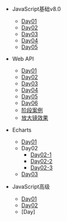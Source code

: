 - JavaScript基础v8.0
  - [Day01](./Work/JavaScript%E5%9F%BA%E7%A1%80v8.0/JavaScript%20%E5%9F%BA%E7%A1%80%E7%AC%AC%E4%B8%80%E5%A4%A9%20%E5%9F%BA%E7%A1%80%E8%AF%AD%E6%B3%95.md)
  - [Day02](./Work/JavaScript%E5%9F%BA%E7%A1%80v8.0/JavaScript%20%E5%9F%BA%E7%A1%80%E7%AC%AC%E4%BA%8C%E5%A4%A9%20%E6%B5%81%E7%A8%8B%E6%8E%A7%E5%88%B6.md)
  - [Day03](./Work/JavaScript%E5%9F%BA%E7%A1%80v8.0/JavaScript%20%E5%9F%BA%E7%A1%80%E7%AC%AC%E4%B8%89%E5%A4%A9%20%E6%95%B0%E7%BB%84.md)
  - [Day04](./Work/JavaScript%E5%9F%BA%E7%A1%80v8.0/JavaScript%20%E5%9F%BA%E7%A1%80%E7%AC%AC%E5%9B%9B%E5%A4%A9%20%E5%87%BD%E6%95%B0.md)
  - [Day05](./Work/JavaScript%E5%9F%BA%E7%A1%80v8.0/JavaScript%20%E5%9F%BA%E7%A1%80%E7%AC%AC%E4%BA%94%E5%A4%A9%20%E5%AF%B9%E8%B1%A1.md)
  
- Web API
  - [Day01](./Work/Web-API/Web%20APIs%20%E7%AC%AC%E4%B8%80%E5%A4%A9%20Dom%E8%8E%B7%E5%8F%96%26%E5%B1%9E%E6%80%A7%E6%93%8D%E4%BD%9C.md)
  - [Day02](./Work/Web-API/Web%20APIs%20%E7%AC%AC%E4%BA%8C%E5%A4%A9%20Dom%E4%BA%8B%E4%BB%B6%E5%9F%BA%E7%A1%80.md)
  - [Day03](./Work/Web-API/Web%20APIs%20%E7%AC%AC%E4%B8%89%E5%A4%A9%20Dom%E4%BA%8B%E4%BB%B6%E8%BF%9B%E9%98%B6.md)
  - [Day04](./Work/Web-API/Web%20APIs%20%E7%AC%AC%E5%9B%9B%E5%A4%A9%20Dom%E8%8A%82%E7%82%B9%26%E7%A7%BB%E5%8A%A8%E7%AB%AF%E6%BB%91%E5%8A%A8.md)
  - [Day05](./Work/Web-API/Web%20APIs%20%E7%AC%AC%E4%BA%94%E5%A4%A9%20Bom%E6%93%8D%E4%BD%9C.md)
  - [Day06](./Work/Web-API/Web%20APIs%20%E7%AC%AC%E5%85%AD%E5%A4%A9%20%E6%AD%A3%E5%88%99%26%E9%98%B6%E6%AE%B5%E6%A1%88%E4%BE%8B.md)
  - [阶段案例](./Work/Web-API/阶段案例（小兔鲜）.md)
  - [放大镜效果](./Work/Web-API/放大镜效果.md)

- Echarts
  - [Day01](./Work/Echarts/01%20%E7%AC%94%E8%AE%B0/01-echarts.md)
  - Day02
    - [Day02-1](./Work/Echarts/02%20笔记/01%20Github访问.md)
    - [Day02-2](./Work/Echarts/02%20%E7%AC%94%E8%AE%B0/02%20%E7%BD%91%E7%BB%9C%E5%90%8D%E8%AF%8D%20DNS%E8%A7%A3%E6%9E%90%E7%AD%89.md)
    - [Day02-3](./Work/Echarts/02%20%E7%AC%94%E8%AE%B0/02-echarts.md)
  - [Day03](./Work/Echarts/03%20笔记/Echarts.md)

- JavaScript高级
  - [Day01](./Work/JavaScript%E9%AB%98%E7%BA%A7/JavaScript%E9%AB%98%E7%BA%A7%E7%AC%AC%E4%B8%80%E5%A4%A9%E4%BD%9C%E7%94%A8%E5%9F%9F%26%E8%A7%A3%E6%9E%84%26%E7%AE%AD%E5%A4%B4%E5%87%BD%E6%95%B0.md)
  - [Day02](./Work/JavaScript%E9%AB%98%E7%BA%A7/JavaScript%20%E8%BF%9B%E9%98%B6%E7%AC%AC%E4%BA%8C%E5%A4%A9%20%E6%9E%84%E9%80%A0%E5%87%BD%E6%95%B0%26%E6%95%B0%E6%8D%AE%E5%B8%B8%E7%94%A8%E5%87%BD%E6%95%B0.md)
  - [Day]